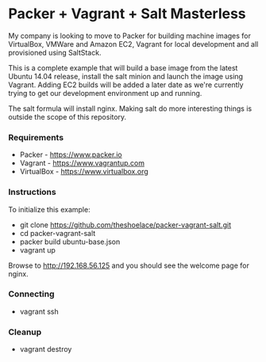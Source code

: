 Packer + Vagrant + Salt Masterless
==================================

My company is looking to move to Packer for building machine images for VirtualBox, VMWare and Amazon EC2,
Vagrant for local development and all provisioned using SaltStack.

This is a complete example that will build a base image from the latest Ubuntu 14.04 release, install the salt 
minion and launch the image using Vagrant.  Adding EC2 builds will be added a later date as we're currently
trying to get our development environment up and running.

The salt formula will install nginx.  Making salt do more interesting things is outside the scope of this 
repository.

### Requirements

- Packer - https://www.packer.io
- Vagrant - https://www.vagrantup.com
- VirtualBox - https://www.virtualbox.org

### Instructions

To initialize this example:

- git clone https://github.com/theshoelace/packer-vagrant-salt.git
- cd packer-vagrant-salt
- packer build ubuntu-base.json
- vagrant up

Browse to http://192.168.56.125 and you should see the welcome page for nginx.

### Connecting

- vagrant ssh

### Cleanup

- vagrant destroy
